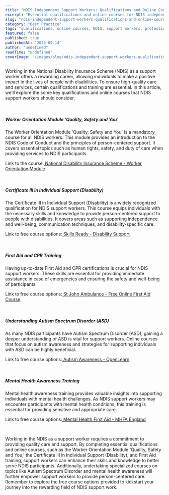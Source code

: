 ```yaml
---
title: "NDIS Independent Support Workers: Qualifications and Online Courses"
excerpt: "Essential qualifications and online courses for NDIS independent support workers. Building skills and professional development."
slug: "ndis-independent-support-workers-qualifications-and-online-courses"
category: "Best Practice"
tags: "qualifications, online courses, NDIS, support workers, professional development"
featured: false
published: true
publishedAt: "2025-09-14"
author: "undefined"
readTime: "undefined"
coverImage: "/images/blog/ndis-independent-support-workers-qualifications-online-courses/hero-image.svg"
---
```


<p>Working in the National Disability Insurance Scheme (NDIS) as a support worker offers a rewarding career, allowing individuals to make a positive impact in the lives of people with disabilities. To ensure high-quality care and services, certain qualifications and training are essential. In this article, we'll explore the some key qualifications and online courses that NDIS support workers should consider.</p><p>‍</p><h5>Worker Orientation Module 'Quality, Safety and You'</h5><p>The Worker Orientation Module 'Quality, Safety and You' is a mandatory course for all NDIS workers. This module provides an introduction to the NDIS Code of Conduct and the principles of person-centered support. It covers essential topics such as human rights, safety, and duty of care when providing services to NDIS participants.</p><p>Link to the course:<a href="https://training.ndiscommission.gov.au/"> National Disability Insurance Scheme - Worker Orientation Module</a>‍</p><p>‍</p><h5>Certificate III in Individual Support (Disability)</h5><p>The Certificate III in Individual Support (Disability) is a widely recognized qualification for NDIS support workers. This course equips individuals with the necessary skills and knowledge to provide person-centered support to people with disabilities. It covers areas such as supporting independence and well-being, communication techniques, and disability-specific care.</p><p>Link to free course options:<a href="https://www.skillsready.com.au/disability-support"> Skills Ready - Disability Support</a></p><p>‍</p><h5>First Aid and CPR Training</h5><p>Having up-to-date First Aid and CPR certifications is crucial for NDIS support workers. These skills are essential for providing immediate assistance in case of emergencies and ensuring the safety and well-being of participants.</p><p>Link to free course options:<a href="https://www.stjohn.org.au/first-aid-training/free-online-first-aid-course"> St John Ambulance - Free Online First Aid Course</a>‍</p><p>‍</p><h5>Understanding Autism Spectrum Disorder (ASD)</h5><p>As many NDIS participants have Autism Spectrum Disorder (ASD), gaining a deeper understanding of ASD is vital for support workers. Online courses that focus on autism awareness and strategies for supporting individuals with ASD can be highly beneficial.</p><p>Link to free course options:<a href="https://www.open.edu/openlearn/health-sports-psychology/health/introduction-autism-spectrum-disorders/content-section-0"> Autism Awareness - OpenLearn</a></p><p>‍</p><h5>Mental Health Awareness Training</h5><p>Mental health awareness training provides valuable insights into supporting individuals with mental health challenges. As NDIS support workers may encounter participants with mental health conditions, this training is essential for providing sensitive and appropriate care.</p><p>Link to free course options:<a href="https://mhfaengland.org/mhfa-centre/courses/"> Mental Health First Aid - MHFA England</a></p><p>‍</p><p>Working in the NDIS as a support worker requires a commitment to providing quality care and support. By completing essential qualifications and online courses, such as the Worker Orientation Module 'Quality, Safety and You,' the Certificate III in Individual Support (Disability), and First Aid training, support workers can enhance their skills and knowledge to better serve NDIS participants. Additionally, undertaking specialized courses on topics like Autism Spectrum Disorder and mental health awareness will further empower support workers to provide person-centered care. Remember to explore the free course options provided to kickstart your journey into the rewarding field of NDIS support work.</p><p>‍</p>